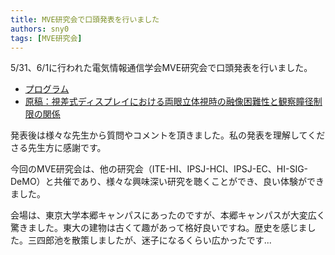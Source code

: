 ```yaml
---
title: MVE研究会で口頭発表を行いました
authors: sny0
tags: [MVE研究会]
---
```


5/31、6/1に行われた電気情報通信学会MVE研究会で口頭発表を行いました。

- [プログラム](https://ken.ieice.org/ken/program/index.php?tgs_regid=53d8eff9187610a31e3ff47b25b104a3d58a039b8acd30378b80e756dd840f11&tgid=IEICE-MVE)
- [原稿：視差式ディスプレイにおける両眼立体視時の融像困難性と観察瞳径制限の関係](https://ken.ieice.org/ken/paper/20230601hCUZ/)

発表後は様々な先生から質問やコメントを頂きました。私の発表を理解してくださる先生方に感謝です。

今回のMVE研究会は、他の研究会（ITE-HI、IPSJ-HCI、IPSJ-EC、HI-SIG-DeMO）と共催であり、様々な興味深い研究を聴くことができ、良い体験ができました。

会場は、東京大学本郷キャンパスにあったのですが、本郷キャンパスが大変広く驚きました。東大の建物は古くて趣があって格好良いですね。歴史を感じました。三四郎池を散策しましたが、迷子になるくらい広かったです...